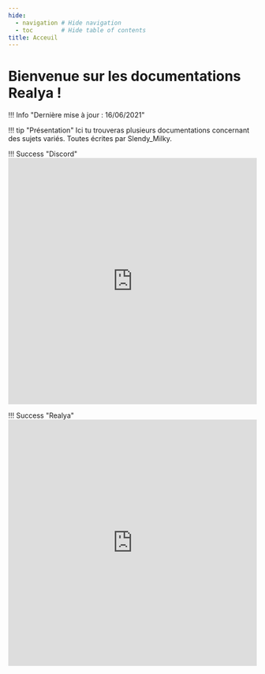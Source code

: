 ```yaml
---
hide:
  - navigation # Hide navigation
  - toc        # Hide table of contents
title: Acceuil
---
```


# Bienvenue sur les documentations Realya !

!!! Info "Dernière mise à jour : 16/06/2021"

!!! tip "Présentation"
	Ici tu trouveras plusieurs documentations concernant des sujets variés. Toutes écrites par Slendy_Milky.

!!! Success "Discord"
	<iframe src="https://discord.com/widget?id=711893126100418560&theme=dark" width="100%" height="500" allowtransparency="true" frameborder="0" sandbox="allow-popups allow-popups-to-escape-sandbox allow-same-origin allow-scripts"></iframe>
	
!!! Success "Realya"
	<iframe src="https://realya.ch" width="100%" height="500" allowtransparency="true" frameborder="0" sandbox="allow-popups allow-popups-to-escape-sandbox allow-same-origin allow-scripts"></iframe>




